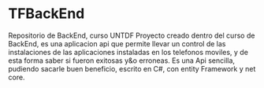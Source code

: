 # TFBackEnd
Repositorio de BackEnd, curso UNTDF
Proyecto creado dentro del curso de BackEnd, es una aplicacion api que permite llevar un control de las instalaciones de las aplicaciones
instaladas en los telefonos moviles, y de esta forma saber si fueron exitosas y&o erroneas.
Es una Api sencilla, pudiendo sacarle buen beneficio, escrito en C#, con entity Framework y net core.

